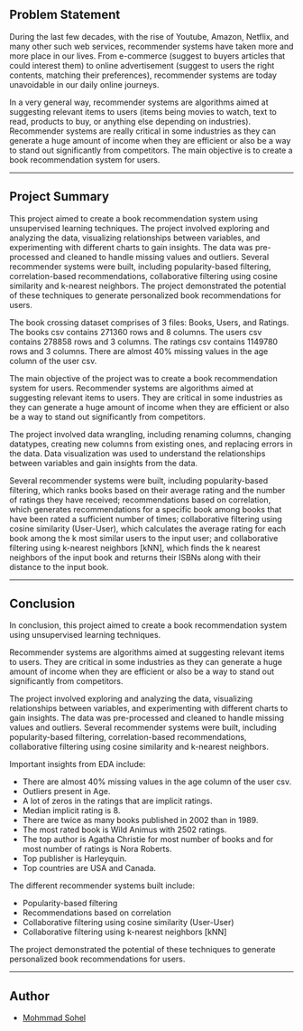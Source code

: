 ## Problem Statement

During the last few decades, with the rise of Youtube, Amazon, Netflix, and many other such web services, recommender systems have taken more and more place in our lives. From e-commerce (suggest to buyers articles that could interest them) to online advertisement (suggest to users the right contents, matching their preferences), recommender systems are today unavoidable in our daily online journeys.

In a very general way, recommender systems are algorithms aimed at suggesting relevant items to users (items being movies to watch, text to read, products to buy, or anything else depending on industries). Recommender systems are really critical in some industries as they can generate a huge amount of income when they are efficient or also be a way to stand out significantly from competitors. The main objective is to create a book recommendation system for users.

---

## Project Summary

This project aimed to create a book recommendation system using unsupervised learning techniques. The project involved exploring and analyzing the data, visualizing relationships between variables, and experimenting with different charts to gain insights. The data was pre-processed and cleaned to handle missing values and outliers. Several recommender systems were built, including popularity-based filtering, correlation-based recommendations, collaborative filtering using cosine similarity and k-nearest neighbors. The project demonstrated the potential of these techniques to generate personalized book recommendations for users.

The book crossing dataset comprises of 3 files: Books, Users, and Ratings. The books csv contains 271360 rows and 8 columns. The users csv contains 278858 rows and 3 columns. The ratings csv contains 1149780 rows and 3 columns. There are almost 40% missing values in the age column of the user csv.

The main objective of the project was to create a book recommendation system for users. Recommender systems are algorithms aimed at suggesting relevant items to users. They are critical in some industries as they can generate a huge amount of income when they are efficient or also be a way to stand out significantly from competitors.

The project involved data wrangling, including renaming columns, changing datatypes, creating new columns from existing ones, and replacing errors in the data. Data visualization was used to understand the relationships between variables and gain insights from the data.

Several recommender systems were built, including popularity-based filtering, which ranks books based on their average rating and the number of ratings they have received; recommendations based on correlation, which generates recommendations for a specific book among books that have been rated a sufficient number of times; collaborative filtering using cosine similarity (User-User), which calculates the average rating for each book among the k most similar users to the input user; and collaborative filtering using k-nearest neighbors [kNN], which finds the k nearest neighbors of the input book and returns their ISBNs along with their distance to the input book.

---

## Conclusion

In conclusion, this project aimed to create a book recommendation system using unsupervised learning techniques.

Recommender systems are algorithms aimed at suggesting relevant items to users. They are critical in some industries as they can generate a huge amount of income when they are efficient or also be a way to stand out significantly from competitors.

The project involved exploring and analyzing the data, visualizing relationships between variables, and experimenting with different charts to gain insights. The data was pre-processed and cleaned to handle missing values and outliers. Several recommender systems were built, including popularity-based filtering, correlation-based recommendations, collaborative filtering using cosine similarity and k-nearest neighbors.

Important insights from EDA include:

- There are almost 40% missing values in the age column of the user csv.
- Outliers present in Age.
- A lot of zeros in the ratings that are implicit ratings.
- Median implicit rating is 8.
- There are twice as many books published in 2002 than in 1989.
- The most rated book is Wild Animus with 2502 ratings.
- The top author is Agatha Christie for most number of books and for most number of ratings is Nora Roberts.
- Top publisher is Harleyquin.
- Top countries are USA and Canada.

The different recommender systems built include:

- Popularity-based filtering
- Recommendations based on correlation
- Collaborative filtering using cosine similarity (User-User)
- Collaborative filtering using k-nearest neighbors [kNN]

The project demonstrated the potential of these techniques to generate personalized book recommendations for users.

---

## Author

- [Mohmmad Sohel](https://www.linkedin.com/in/mohmmad-sohel-680793252/)
